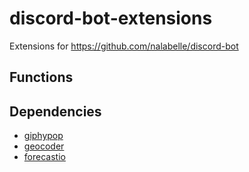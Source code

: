 # discord-bot-extensions
Extensions for https://github.com/nalabelle/discord-bot

## Functions

## Dependencies
  - [giphypop](https://github.com/shaunduncan/giphypop)
  - [geocoder](https://github.com/DenisCarriere/geocoder)
  - [forecastio](https://github.com/ZeevG/python-forecast.io)

